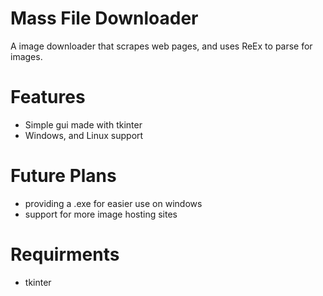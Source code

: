 # Mass File Downloader
A image downloader that scrapes web pages, and uses ReEx to parse for images.

# Features
* Simple gui made with tkinter
* Windows, and Linux support

# Future Plans
* providing a .exe for easier use on windows
* support for more image hosting sites

# Requirments
* tkinter 
